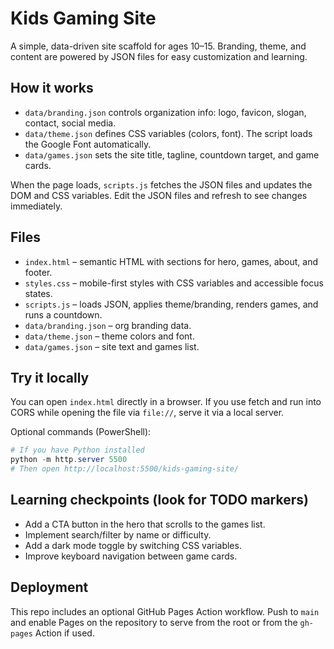 # Kids Gaming Site

A simple, data-driven site scaffold for ages 10–15. Branding, theme, and content are powered by JSON files for easy customization and learning.

## How it works

- `data/branding.json` controls organization info: logo, favicon, slogan, contact, social media.
- `data/theme.json` defines CSS variables (colors, font). The script loads the Google Font automatically.
- `data/games.json` sets the site title, tagline, countdown target, and game cards.

When the page loads, `scripts.js` fetches the JSON files and updates the DOM and CSS variables. Edit the JSON files and refresh to see changes immediately.

## Files

- `index.html` – semantic HTML with sections for hero, games, about, and footer.
- `styles.css` – mobile-first styles with CSS variables and accessible focus states.
- `scripts.js` – loads JSON, applies theme/branding, renders games, and runs a countdown.
- `data/branding.json` – org branding data.
- `data/theme.json` – theme colors and font.
- `data/games.json` – site text and games list.

## Try it locally

You can open `index.html` directly in a browser. If you use fetch and run into CORS while opening the file via `file://`, serve it via a local server.

Optional commands (PowerShell):

```powershell
# If you have Python installed
python -m http.server 5500
# Then open http://localhost:5500/kids-gaming-site/
```

## Learning checkpoints (look for TODO markers)

- Add a CTA button in the hero that scrolls to the games list.
- Implement search/filter by name or difficulty.
- Add a dark mode toggle by switching CSS variables.
- Improve keyboard navigation between game cards.

## Deployment

This repo includes an optional GitHub Pages Action workflow. Push to `main` and enable Pages on the repository to serve from the root or from the `gh-pages` Action if used.
